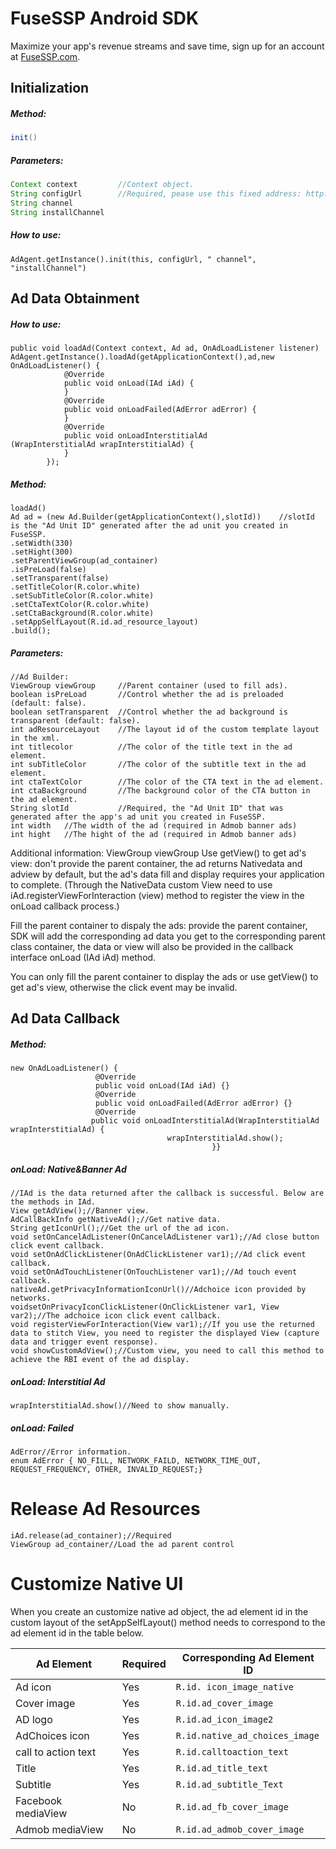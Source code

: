 # FuseSSP Android SDK

Maximize your app's revenue streams and save time, sign up for an account at [FuseSSP.com](http://app.fusessp.com).


## Initialization

##### Method:
```java
init()
```
##### Parameters:
```java
Context context         //Context object.
String configUrl        //Required, pease use this fixed address: http://adconfig.cpp.app.fusessp.net?pubid=xxxx, note that the value of pubid needs to be replaced by the "App ID" that was generated after the app you created in FuseSSP.
String channel
String installChannel
```
##### How to use:
```
AdAgent.getInstance().init(this, configUrl, " channel", "installChannel")
```

## Ad Data Obtainment
##### How to use:
```
public void loadAd(Context context, Ad ad, OnAdLoadListener listener)
AdAgent.getInstance().loadAd(getApplicationContext(),ad,new OnAdLoadListener() {
            @Override
            public void onLoad(IAd iAd) {
            }
            @Override
            public void onLoadFailed(AdError adError) {
            }
            @Override
            public void onLoadInterstitialAd
(WrapInterstitialAd wrapInterstitialAd) {                   
            }
        });
```
##### Method:
```
loadAd()
Ad ad = (new Ad.Builder(getApplicationContext(),slotId))    //slotId is the "Ad Unit ID" generated after the ad unit you created in FuseSSP.
.setWidth(330)
.setHight(300)
.setParentViewGroup(ad_container)
.isPreLoad(false)
.setTransparent(false)
.setTitleColor(R.color.white)
.setSubTitleColor(R.color.white)
.setCtaTextColor(R.color.white)
.setCtaBackground(R.color.white)
.setAppSelfLayout(R.id.ad_resource_layout)
.build();
```
##### Parameters:
```
//Ad Builder:
ViewGroup viewGroup     //Parent container (used to fill ads).
boolean isPreLoad       //Control whether the ad is preloaded (default: false).
boolean setTransparent  //Control whether the ad background is transparent (default: false).
int adResourceLayout    //The layout id of the custom template layout in the xml.  
int titlecolor          //The color of the title text in the ad element.
int subTitleColor       //The color of the subtitle text in the ad element.
int ctaTextColor        //The color of the CTA text in the ad element.
int ctaBackground       //The background color of the CTA button in the ad element.
String slotId           //Required, the "Ad Unit ID" that was generated after the app's ad unit you created in FuseSSP.
int width   //The width of the ad (required in Admob banner ads)
int hight   //The hight of the ad (required in Admob banner ads)
```
Additional information: ViewGroup viewGroup
Use getView() to get ad's view: don't provide the parent container, the ad returns Nativedata and adview by default, but the ad's data fill and display requires your application to complete. (Through the NativeData custom View need to use iAd.registerViewForInteraction (view) method to register the view in the onLoad callback process.)

Fill the parent container to dispaly the ads: provide the parent container, SDK will add the corresponding ad data you get to the corresponding parent class container, the data or view will also be provided in the callback interface onLoad (IAd iAd) method.

You can only fill the parent container to display the ads or use getView() to get ad's view, otherwise the click event may be invalid.

## Ad Data Callback
##### Method:
```
new OnAdLoadListener() {
                   @Override
                   public void onLoad(IAd iAd) {}
                   @Override
                   public void onLoadFailed(AdError adError) {}
                   @Override
                  public void onLoadInterstitialAd(WrapInterstitialAd wrapInterstitialAd) {
                                   wrapInterstitialAd.show();
                                             }}
```
##### onLoad: Native&Banner Ad
```
//IAd is the data returned after the callback is successful. Below are the methods in IAd.
View getAdView();//Banner view.
AdCallBackInfo getNativeAd();//Get native data.
String getIconUrl();//Get the url of the ad icon.
void setOnCancelAdListener(OnCancelAdListener var1);//Ad close button click event callback.
void setOnAdClickListener(OnAdClickListener var1);//Ad click event callback.
void setOnAdTouchListener(OnTouchListener var1);//Ad touch event callback.
nativeAd.getPrivacyInformationIconUrl()//Adchoice icon provided by networks.
voidsetOnPrivacyIconClickListener(OnClickListener var1, View var2);//The adchoice icon click event callback.
void registerViewForInteraction(View var1);//If you use the returned data to stitch View, you need to register the displayed View (capture data and trigger event response).
void showCustomAdView();//Custom view, you need to call this method to achieve the RBI event of the ad display.
```
##### onLoad: Interstitial Ad
```
wrapInterstitialAd.show()//Need to show manually.
```
##### onLoad: Failed 
```
AdError//Error information.
enum AdError { NO_FILL, NETWORK_FAILD, NETWORK_TIME_OUT, REQUEST_FREQUENCY, OTHER, INVALID_REQUEST;}
```

# Release Ad Resources
```
iAd.release(ad_container);//Required
ViewGroup ad_container//Load the ad parent control
```

# Customize Native UI
When you create an customize native ad object, the ad element id in the custom layout of the setAppSelfLayout() method needs to correspond to the ad element id in the table below.

|Ad Element | Required | Corresponding Ad Element ID |
|----------|----------|----------|
|Ad icon|Yes|`R.id. icon_image_native`|
|Cover image|Yes|`R.id.ad_cover_image`|
|AD logo|Yes|`R.id.ad_icon_image2`|
|AdChoices icon|Yes|`R.id.native_ad_choices_image`|
|call to action text|Yes|`R.id.calltoaction_text`|
|Title|Yes|`R.id.ad_title_text`|
|Subtitle|Yes|`R.id.ad_subtitle_Text`|
|Facebook mediaView|No|`R.id.ad_fb_cover_image`|
|Admob mediaView|No|`R.id.ad_admob_cover_image`|
